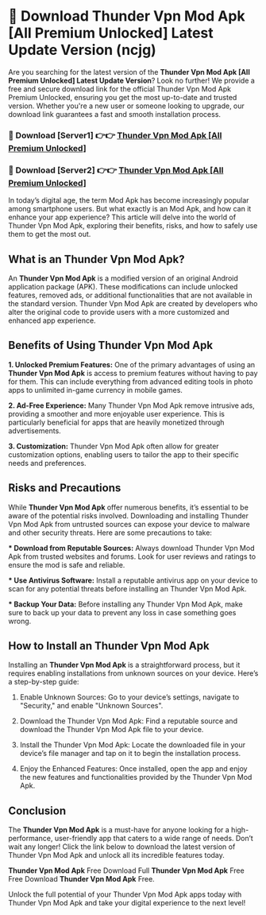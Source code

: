 # 🤖 Download Thunder Vpn Mod Apk [All Premium Unlocked] Latest Update Version (ncjg)

Are you searching for the latest version of the <strong>Thunder Vpn Mod Apk [All Premium Unlocked] Latest Update Version</strong>? Look no further! We provide a free and secure download link for the official Thunder Vpn Mod Apk Premium Unlocked, ensuring you get the most up-to-date and trusted version. Whether you're a new user or someone looking to upgrade, our download link guarantees a fast and smooth installation process.


<h3>📌 Download [Server1] 👉👉 <a href="https://hapymods.com?title=Thunder+Vpn+Mod+Apk&ref=3B1">Thunder Vpn Mod Apk [All Premium Unlocked]</a></h3>

<h3>📌 Download [Server2] 👉👉 <a href="https://hapymods.com?title=Thunder+Vpn+Mod+Apk&ref=3B1">Thunder Vpn Mod Apk [All Premium Unlocked]</a></h3>


In today’s digital age, the term Mod Apk has become increasingly popular among smartphone users. But what exactly is an Mod Apk, and how can it enhance your app experience? This article will delve into the world of Thunder Vpn Mod Apk, exploring their benefits, risks, and how to safely use them to get the most out.


<h2>What is an Thunder Vpn Mod Apk?</h2>

An <strong>Thunder Vpn Mod Apk</strong> is a modified version of an original Android application package (APK). These modifications can include unlocked features, removed ads, or additional functionalities that are not available in the standard version. Thunder Vpn Mod Apk are created by developers who alter the original code to provide users with a more customized and enhanced app experience.


<h2>Benefits of Using Thunder Vpn Mod Apk</h2>

<strong> 1. Unlocked Premium Features:</strong> One of the primary advantages of using an <strong>Thunder Vpn Mod Apk</strong> is access to premium features without having to pay for them. This can include everything from advanced editing tools in photo apps to unlimited in-game currency in mobile games.

<strong> 2. Ad-Free Experience:</strong> Many Thunder Vpn Mod Apk remove intrusive ads, providing a smoother and more enjoyable user experience. This is particularly beneficial for apps that are heavily monetized through advertisements.

<strong> 3. Customization:</strong> Thunder Vpn Mod Apk often allow for greater customization options, enabling users to tailor the app to their specific needs and preferences.


<h2>Risks and Precautions</h2>

While <strong>Thunder Vpn Mod Apk</strong> offer numerous benefits, it’s essential to be aware of the potential risks involved. Downloading and installing Thunder Vpn Mod Apk from untrusted sources can expose your device to malware and other security threats. Here are some precautions to take:

<strong> * Download from Reputable Sources:</strong> Always download Thunder Vpn Mod Apk from trusted websites and forums. Look for user reviews and ratings to ensure the mod is safe and reliable.

<strong> * Use Antivirus Software:</strong> Install a reputable antivirus app on your device to scan for any potential threats before installing an Thunder Vpn Mod Apk.

<strong> * Backup Your Data:</strong> Before installing any Thunder Vpn Mod Apk, make sure to back up your data to prevent any loss in case something goes wrong.


<h2>How to Install an Thunder Vpn Mod Apk</h2>

Installing an <strong>Thunder Vpn Mod Apk</strong> is a straightforward process, but it requires enabling installations from unknown sources on your device. Here’s a step-by-step guide:

 1. Enable Unknown Sources: Go to your device’s settings, navigate to "Security," and enable "Unknown Sources".

 2. Download the Thunder Vpn Mod Apk: Find a reputable source and download the Thunder Vpn Mod Apk file to your device.

 3. Install the Thunder Vpn Mod Apk: Locate the downloaded file in your device’s file manager and tap on it to begin the installation process.

 4. Enjoy the Enhanced Features: Once installed, open the app and enjoy the new features and functionalities provided by the Thunder Vpn Mod Apk.


<h2><strong>Conclusion</strong></h2>

The <strong>Thunder Vpn Mod Apk</strong> is a must-have for anyone looking for a high-performance, user-friendly app that caters to a wide range of needs. Don’t wait any longer! Click the link below to download the latest version of Thunder Vpn Mod Apk and unlock all its incredible features today.

<strong>Thunder Vpn Mod Apk</strong> Free Download Full <strong>Thunder Vpn Mod Apk</strong> Free Free Download <strong>Thunder Vpn Mod Apk</strong> Free.

Unlock the full potential of your Thunder Vpn Mod Apk apps today with Thunder Vpn Mod Apk and take your digital experience to the next level!